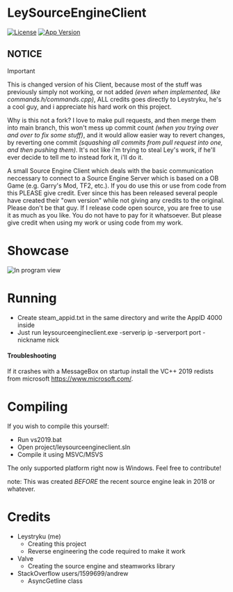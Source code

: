 # LeySourceEngineClient
[![License](https://img.shields.io/badge/license-MIT-green)](https://opensource.org/licenses/MIT)
[![App Version](https://img.shields.io/badge/version-v1.9-brightgreen)](https://github.com/Leystryku/leysourceengineclient)

## NOTICE
> [!IMPORTANT]
> This is changed version of his Client, because most of the stuff was previously simply not working, or not added *(even when implemented, like commands.h/commands.cpp)*, ALL credits goes directly to Leystryku, he's a cool guy, and i appreciate his hard work on this project.
>
> Why is this not a fork? I love to make pull requests, and then merge them into main branch, this won't mess up commit count *(when you trying over and over to fix some stuff)*, and it would allow easier way to revert changes, by reverting one commit *(squashing all commits from pull request into one, and then pushing them)*. It's not like i'm trying to steal Ley's work, if he'll ever decide to tell me to instead fork it, i'll do it.

A small Source Engine Client which deals with the basic communication neccessary to connect to a Source Engine Server which is based on a OB Game (e.g. Garry's Mod, TF2, etc.). If you do use this or use from code from this PLEASE give credit. Ever since this has been released several people have created their "own version" while not giving any credits to the original. Please don't be that guy. If I release code open source, you are free to use it as much as you like. You do not have to pay for it whatsoever. But please give credit when using my work or using code from my work.

# Showcase
![In program view](https://raw.githubusercontent.com/Leystryku/leysourceengineclient/master/assets/preview.png)


# Running
- Create steam_appid.txt in the same directory and write the AppID 4000 inside
- Just run leysourceengineclient.exe -serverip ip -serverport port -nickname nick

#### Troubleshooting
If it crashes with a MessageBox on startup install the VC++ 2019 redists from microsoft https://www.microsoft.com/.


# Compiling
If you wish to compile this yourself:
- Run vs2019.bat
- Open project/leysourceengineclient.sln
- Compile it using MSVC/MSVS

The only supported platform right now is Windows. Feel free to contribute!

note: This was created _BEFORE_ the recent source engine leak in 2018 or whatever.

# Credits
- Leystryku (me)
  * Creating this project
  * Reverse engineering the code required to make it work
- Valve
  * Creating the source engine and steamworks library
- StackOverflow users/1599699/andrew
  * AsyncGetline class
